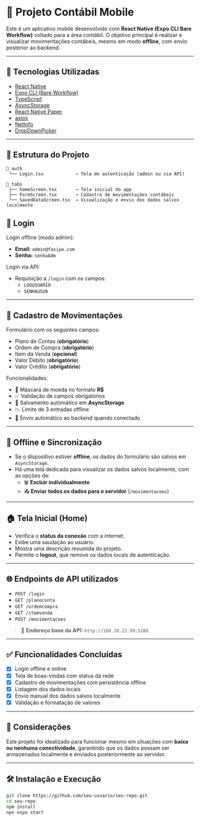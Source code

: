 # 📲 Projeto Contábil Mobile

Este é um aplicativo mobile desenvolvido com **React Native (Expo CLI Bare Workflow)** voltado para a área contábil. O objetivo principal é realizar e visualizar movimentações contábeis, mesmo em modo **offline**, com envio posterior ao backend.

---

## 🚀 Tecnologias Utilizadas

- [React Native](https://reactnative.dev/)
- [Expo CLI (Bare Workflow)](https://docs.expo.dev/bare/using-expo-client/)
- [TypeScript](https://www.typescriptlang.org/)
- [AsyncStorage](https://react-native-async-storage.github.io/async-storage/)
- [React Native Paper](https://callstack.github.io/react-native-paper/)
- [axios](https://axios-http.com/)
- [NetInfo](https://github.com/react-native-netinfo/react-native-netinfo)
- [DropDownPicker](https://github.com/hossein-zare/react-native-dropdown-picker)

---

## 📂 Estrutura do Projeto

```plaintext
📁 auth
 └── Login.tsx            → Tela de autenticação (admin ou via API)

📁 tabs
 ├── homeScreen.tsx       → Tela inicial do app
 ├── FormScreen.tsx       → Cadastro de movimentações contábeis
 └── SavedDataScreen.tsx  → Visualização e envio dos dados salvos localmente

```
## 🔐 Login

Login offline (modo admin):

- **Email:** `admin@fasipe.com`  
- **Senha:** `senhaAdm`

Login via API:

- Requisição a `/login` com os campos:
  - `LOGUSUARIO`
  - `SENHAUSUA`

---

## 🧾 Cadastro de Movimentações

Formulário com os seguintes campos:

- Plano de Contas (**obrigatório**)
- Ordem de Compra (**obrigatório**)
- Item da Venda (**opcional**)
- Valor Débito (**obrigatório**)
- Valor Crédito (**obrigatório**)

Funcionalidades:

- 🎯 Máscara de moeda no formato **R$**
- ✅ Validação de campos obrigatórios
- 💾 Salvamento automático em **AsyncStorage**
- 📉 Limite de 3 entradas offline
- 🔁 Envio automático ao backend quando conectado

---

## 💾 Offline e Sincronização

- Se o dispositivo estiver **offline**, os dados do formulário são salvos em `AsyncStorage`.
- Há uma tela dedicada para visualizar os dados salvos localmente, com as opções de:
  - 🗑 **Excluir individualmente**
  - 📤 **Enviar todos os dados para o servidor** (`/movimentacoes`)

---

## 🏠 Tela Inicial (Home)

- Verifica o **status da conexão** com a internet.
- Exibe uma saudação ao usuário.
- Mostra uma descrição resumida do projeto.
- Permite o **logout**, que remove os dados locais de autenticação.

---

## 🌐 Endpoints de API utilizados

- `POST /login`
- `GET /planoconta`
- `GET /ordemcompra`
- `GET /itemvenda`
- `POST /movimentacoes`

> 📍 **Endereço base da API:** `http://160.20.22.99:5280`

---

## ✅ Funcionalidades Concluídas

- [x] Login offline e online
- [x] Tela de boas-vindas com status da rede
- [x] Cadastro de movimentações com persistência offline
- [x] Listagem dos dados locais
- [x] Envio manual dos dados salvos localmente
- [x] Validação e formatação de valores

---

## 🧠 Considerações

Este projeto foi idealizado para funcionar mesmo em situações com **baixa ou nenhuma conectividade**, garantindo que os dados possam ser armazenados localmente e enviados posteriormente ao servidor.

---

## 🛠️ Instalação e Execução

```bash
git clone https://github.com/seu-usuario/seu-repo.git
cd seu-repo
npm install
npx expo start
```

